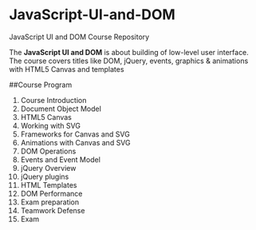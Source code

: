 # JavaScript-UI-and-DOM
JavaScript UI and DOM Course Repository

The **JavaScript UI and DOM** is about building of low-level user interface. The course covers titles like DOM, jQuery, events, graphics & animations with HTML5 Canvas and templates

##Course Program
1.   Course Introduction
2.   Document Object Model
3.   HTML5 Canvas
4.   Working with SVG
5.   Frameworks for Canvas and SVG
5.   Animations with Canvas and SVG
6.   DOM Operations
7.   Events and Event Model
8.   jQuery Overview
9.   jQuery plugins
10.  HTML Templates
11.  DOM Performance
12.  Exam preparation
13.  Teamwork Defense
14.  Exam